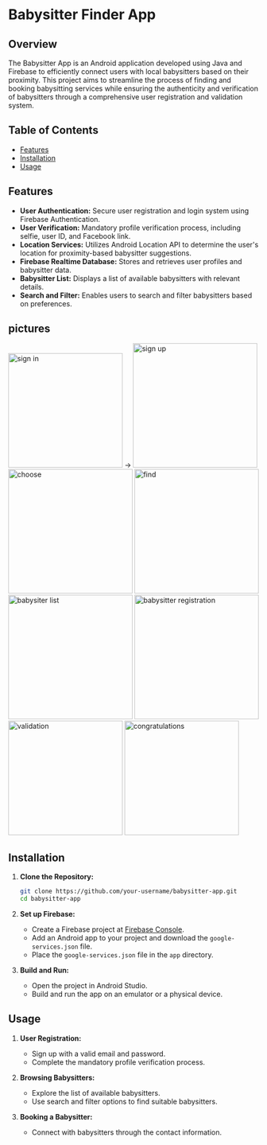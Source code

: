 # Babysitter Finder App

## Overview

The Babysitter App is an Android application developed using Java and Firebase to efficiently connect users with local babysitters based on their proximity. This project aims to streamline the process of finding and booking babysitting services while ensuring the authenticity and verification of babysitters through a comprehensive user registration and validation system.

## Table of Contents

- [Features](#features)
- [Installation](#installation)
- [Usage](#usage)

## Features

- **User Authentication:** Secure user registration and login system using Firebase Authentication.
- **User Verification:** Mandatory profile verification process, including selfie, user ID, and Facebook link.
- **Location Services:** Utilizes Android Location API to determine the user's location for proximity-based babysitter suggestions.
- **Firebase Realtime Database:** Stores and retrieves user profiles and babysitter data.
- **Babysitter List:** Displays a list of available babysitters with relevant details.
- **Search and Filter:** Enables users to search and filter babysitters based on preferences.

## pictures
<div>
  <img src="https://github.com/OriMatara/Babysitter-Finder-App/blob/3154fc787a9696e2e099226429191a71c2c44a1c/pictures/1sign%20in.png" alt="sign in" width="230"/>
  &#8594; <!-- Right arrow character -->
  <img src="https://github.com/OriMatara/Babysitter-Finder-App/blob/035d07a3cc83f0af1abbaa8f35c4cff6279c7978/pictures/2sign%20up.png" alt="sign up" width="250"/>
  <img src="https://github.com/OriMatara/Babysitter-Finder-App/blob/cde273893383435964a86af33dc4f291226412f1/pictures/3choose.png" alt="choose" width="250"/>
  <img src="https://github.com/OriMatara/Babysitter-Finder-App/blob/5de37419a598fe2330c3c7159082a4708683cdb7/pictures/4find%20babysitter.png" alt="find" width="250"/>
  <img src="https://github.com/OriMatara/Babysitter-Finder-App/blob/665f2005b48a011395be346e66275b2f5d68021e/pictures/5babysitter%20list.png" alt="babysiter list" width="250"/>
  <img src="https://github.com/OriMatara/Babysitter-Finder-App/blob/6ca3daecb9aea7961e4111c370492c705b88f6b2/pictures/6-babysitter%20registration.png" alt="babysitter registration" width="250"/>
  <img src="https://github.com/OriMatara/Babysitter-Finder-App/blob/306658c4df8885ec6505e713258d672cf7f4acb9/pictures/7-babysitter%20validation.png" alt="validation" width="230"/>
  <img src="https://github.com/OriMatara/Babysitter-Finder-App/blob/818425a9d3d5c455382d1d052daa7971a8e52d89/pictures/8-congratulations.png" alt="congratulations" width="230"/>
</div>




## Installation

1. **Clone the Repository:**
   ```bash
   git clone https://github.com/your-username/babysitter-app.git
   cd babysitter-app
   ```

2. **Set up Firebase:**
   - Create a Firebase project at [Firebase Console](https://console.firebase.google.com/).
   - Add an Android app to your project and download the `google-services.json` file.
   - Place the `google-services.json` file in the `app` directory.

3. **Build and Run:**
   - Open the project in Android Studio.
   - Build and run the app on an emulator or a physical device.

## Usage

1. **User Registration:**
   - Sign up with a valid email and password.
   - Complete the mandatory profile verification process.

2. **Browsing Babysitters:**
   - Explore the list of available babysitters.
   - Use search and filter options to find suitable babysitters.

3. **Booking a Babysitter:**
   - Connect with babysitters through the contact information.
